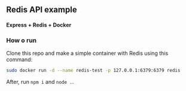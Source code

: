 ## Redis API example
#### Express + Redis + Docker

### How o run
Clone this repo and make a simple container with Redis using this command:
```sh
sudo docker run -d --name redis-test -p 127.0.0.1:6379:6379 redis 
```
After, run `npm i` and `node .`.